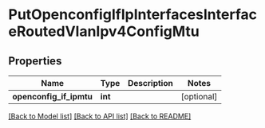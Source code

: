 # PutOpenconfigIfIpInterfacesInterfaceRoutedVlanIpv4ConfigMtu

## Properties
Name | Type | Description | Notes
------------ | ------------- | ------------- | -------------
**openconfig_if_ipmtu** | **int** |  | [optional] 

[[Back to Model list]](../README.md#documentation-for-models) [[Back to API list]](../README.md#documentation-for-api-endpoints) [[Back to README]](../README.md)


